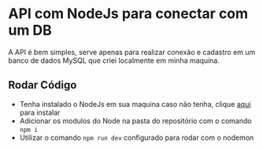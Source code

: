 # API com NodeJs para conectar com um DB
A API é bem simples, serve apenas para realizar conexão e cadastro em um banco de dados MySQL que criei localmente em minha maquina.

## Rodar Código

- Tenha instalado o NodeJs em sua maquina caso não tenha, clique [aqui](https://nodejs.org/en/download/) para instalar
- Adicionar os modulos do Node na pasta do repositório com o comando ```npm i```
- Utilizar o comando ```npm run dev``` configurado para rodar com o nodemon
 


